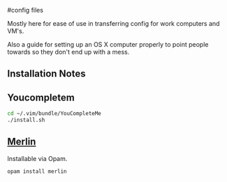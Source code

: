 
#config files

Mostly here for ease of use in transferring config for work computers and VM's.

Also a guide for setting up an OS X computer properly to point people towards so they don't end up with a mess.



## Installation Notes


## Youcompletem

```bash
cd ~/.vim/bundle/YouCompleteMe
./install.sh
```


## [Merlin](https://github.com/the-lambda-church/merlin)

Installable via Opam.

```bash
opam install merlin
```



